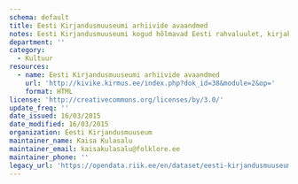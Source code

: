 ```yaml
---
schema: default
title: Eesti Kirjandusmuuseumi arhiivide avaandmed
notes: Eesti Kirjandusmuuseumi kogud hõlmavad Eesti rahvaluulet, kirjakultuuri ja kultuurilugu käsitlevaid materjale. Ulatuslike kogude avaandmetena kirjeldamine ja kättesaadavaks tegemine on pidev protsess ning andmed on kättesaadavad veebiteenuse kaudu. Kirjandusmuuseum koosneb kolmest arhiivist – Arhiivraamatukogust, Eesti Rahvaluule Arhiivist ja Eesti Kultuuriloolisest Arhiivist ning kahest teadusosakonnast – folkloristika ja etnomusikoloogia osakonnast. Neist peamised andmete pakkujad on kolm arhiivi.
department: ''
category:
  - Kultuur
resources:
  - name: Eesti Kirjandusmuuseumi arhiivide avaandmed
    url: 'http://kivike.kirmus.ee/index.php?dok_id=38&module=2&op='
    format: HTML
license: 'http://creativecommons.org/licenses/by/3.0/'
update_freq: ''
date_issued: 16/03/2015
date_modified: 16/03/2015
organization: Eesti Kirjandusmuuseum
maintainer_name: Kaisa Kulasalu
maintainer_email: kaisakulasalu@folklore.ee
maintainer_phone: ''
legacy_url: 'https://opendata.riik.ee/en/dataset/eesti-kirjandusmuuseumi-arhiivide-avaandmed'
---
```


